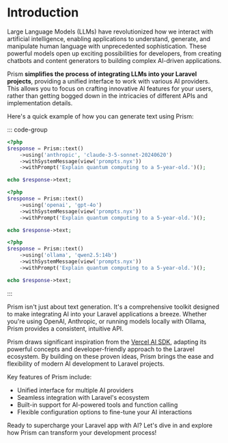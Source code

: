 # Introduction

Large Language Models (LLMs) have revolutionized how we interact with artificial intelligence, enabling applications to understand, generate, and manipulate human language with unprecedented sophistication. These powerful models open up exciting possibilities for developers, from creating chatbots and content generators to building complex AI-driven applications.

Prism **simplifies the process of integrating LLMs into your Laravel projects**, providing a unified interface to work with various AI providers. This allows you to focus on crafting innovative AI features for your users, rather than getting bogged down in the intricacies of different APIs and implementation details.

Here's a quick example of how you can generate text using Prism:

::: code-group
```php [Anthropic]
<?php
$response = Prism::text()
    ->using('anthropic', 'claude-3-5-sonnet-20240620')
    ->withSystemMessage(view('prompts.nyx'))
    ->withPrompt('Explain quantum computing to a 5-year-old.')();

echo $response->text;
```

```php [OpenAI]
<?php
$response = Prism::text()
    ->using('openai', 'gpt-4o')
    ->withSystemMessage(view('prompts.nyx'))
    ->withPrompt('Explain quantum computing to a 5-year-old.')();

echo $response->text;
```

```php [Ollama]
<?php
$response = Prism::text()
    ->using('ollama', 'qwen2.5:14b')
    ->withSystemMessage(view('prompts.nyx'))
    ->withPrompt('Explain quantum computing to a 5-year-old.')();

echo $response->text;
```
:::

Prism isn't just about text generation. It's a comprehensive toolkit designed to make integrating AI into your Laravel applications a breeze. Whether you're using OpenAI, Anthropic, or running models locally with Ollama, Prism provides a consistent, intuitive API.

Prism draws significant inspiration from the [Vercel AI SDK](https://sdk.vercel.ai/docs/ai-sdk-core), adapting its powerful concepts and developer-friendly approach to the Laravel ecosystem. By building on these proven ideas, Prism brings the ease and flexibility of modern AI development to Laravel projects.

Key features of Prism include:

- Unified interface for multiple AI providers
- Seamless integration with Laravel's ecosystem
- Built-in support for AI-powered tools and function calling
- Flexible configuration options to fine-tune your AI interactions

Ready to supercharge your Laravel app with AI? Let's dive in and explore how Prism can transform your development process!
